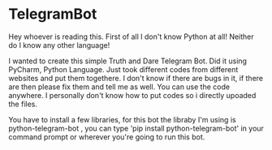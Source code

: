# TelegramBot
Hey whoever is reading this. 
First of all I don't know Python at all! Neither do I know any other language!

I wanted to create this simple Truth and Dare Telegram Bot.
Did it using PyCharm, Python Language. 
Just took different codes from different websites and put them togethere. 
I don't know if there are bugs in it, if there are then please fix them and tell me as well.
You can use the code anywhere.
I personally don't know how to put codes so i directly upoaded the files.


You have to install a few libraries, for this bot the libraby I'm using is python-telegram-bot , you can type 'pip install python-telegram-bot' in your command prompt or wherever you're going to run this bot.
